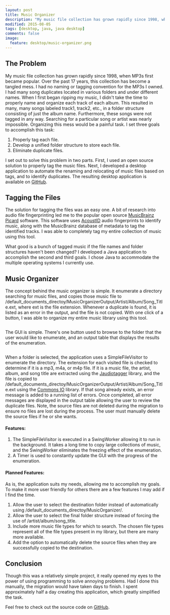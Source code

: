 ```yaml
---
layout: post
title: Music Organizer
description: "My music file collection has grown rapidly since 1998, when MP3s first became popular. Over the past 17 years, this collection has become a tangled mess. I had no naming or tagging convention for the MP3s I owned. I had many song duplicates located in various folders and under different names. When I first began ripping my music, I didn't take the time to properly name and organize each track of each album. This resulted in many, many songs labeled track1, track2, etc., in a folder structure consisting of just the album name. Furthermore, these songs were not tagged in any way. Searching for a particular song or artist was nearly impossible. Organizing this mess would be a painful task. I set three goals to accomplish this task: properly tag each file, develop a unified folder structure to store each file, and eliminate duplicate files. I developed a Java program to make this possible."
modified: 2015-08-05
tags: [desktop, java, java desktop]
comments: false
image:
  feature: desktop/music-organizer.png
---
```


## The Problem

My music file collection has grown rapidly since 1998, when MP3s first became popular. Over the past 17 years, this collection has become a tangled mess. I had no naming or tagging convention for the MP3s I owned. I had many song duplicates located in various folders and under different names. When I first began ripping my music, I didn't take the time to properly name and organize each track of each album. This resulted in many, many songs labeled track1, track2, etc., in a folder structure consisting of just the album name. Furthermore, these songs were not tagged in any way. Searching for a particular song or artist was nearly impossible. Organizing this mess would be a painful task. I set three goals to accomplish this task:

1. Properly tag each file.
2. Develop a unified folder structure to store each file.
3. Eliminate duplicate files.

I set out to solve this problem in two parts. First, I used an open source solution to properly tag the music files. Next, I developed a desktop application to automate the renaming and relocating of music files based on tags, and to identify duplicates. The resulting desktop application is available on [GitHub](https://github.com/JacobMDavidson/MusicOrganizer).

## Tagging the Files

The solution for tagging the files was an easy one. A bit of research into audio file fingerprinting led me to the popular open source [MusicBrainz Picard](http://picard.musicbrainz.org) software. This software uses [AcoustID](https://acoustid.org) audio fingerprints to identify music, along with the MusicBrainz database of metadata to tag the identified tracks. I was able to completely tag my entire collection of music using this tool.

What good is a bunch of tagged music if the file names and folder structures haven't been changed? I developed a Java application to accomplish the second and third goals. I chose Java to accommodate the multiple operating systems I currently use.

## Music Organizer

The concept behind the music organizer is simple. It enumerate a directory searching for music files, and copies those music file to /default_documents_directoy/MusicOrganizerOutput/Artist/Album/Song_Title.ext, where ext is the file extension. Whenever a duplicate is found, it is listed as an error in the output, and the file is not copied. With one click of a button, I was able to organize my entire music library using this tool.

<figure style="text-align: center">
    <img src="{{ site.url }}/images/desktop/music-organizer-gui1.png" alt="">
</figure>

The GUI is simple. There's one button used to browse to the folder that the user would like to enumerate, and an output table that displays the results of the enumeration.

<figure style="text-align: center">
    <img src="{{ site.url }}/images/desktop/music-organizer-gui2.png" alt="">
</figure>

When a folder is selected, the application uses a SimpleFileVisitor to enumerate the directory. The extension for each visited file is checked to determine if it is a mp3, m4a, or m4p file. If it is a music file, the artist, album, and song title are extracted using the [Jaudiotagger](http://www.jthink.net/jaudiotagger/) library, and the file is copied to /default_documents_directoy/MusicOrganizerOutput/Artist/Album/Song_Title.ext using the [Commons IO](http://commons.apache.org/proper/commons-io/) library. If that song already exists, an error message is added to a running list of errors. Once completed, all error messages are displayed in the output table allowing the user to review the duplicate files. Note, the source files are not deleted during the migration to ensure no files are lost during the process. The user must manually delete the source files if he or she wants.

#### Features:

1. The SimpleFileVisitor is executed in a SwingWorker allowing it to run in the background. It takes a long time to copy large collections of music, and the SwingWorker eliminates the freezing effect of the enumeration.
2. A Timer is used to constantly update the GUI with the progress of the enumeration.

#### Planned Features:

As is, the application suits my needs, allowing me to accomplish my goals. To make it more user friendly for others there are a few features I may add if I find the time.

1. Allow the user to select the destination folder instead of automatically using /default_documents_directoy/MusicOrganizer/.
2. Allow the user to select the final folder structure instead of forcing the use of /artist/album/song_title.
3. Include more music file types for which to search. The chosen file types represent all of the file types present in my library, but there are many more available.
4. Add the option to automatically delete the source files when they are successfully copied to the destination.

## Conclusion

Though this was a relatively simple project, it really opened my eyes to the power of using programming to solve annoying problems. Had I done this manually, the migration would have taken days to finish. I spent approximately half a day creating this application, which greatly simplified the task.

Feel free to check out the source code on [GitHub](https://github.com/JacobMDavidson/MusicOrganizer).
